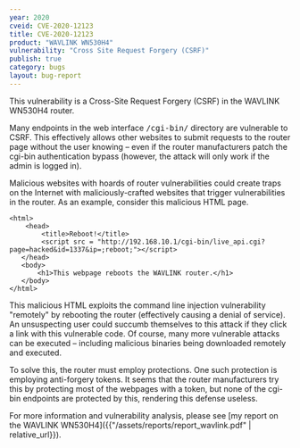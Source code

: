 ```yaml
---
year: 2020
cveid: CVE-2020-12123
title: CVE-2020-12123
product: "WAVLINK WN530H4"
vulnerability: "Cross Site Request Forgery (CSRF)"
publish: true
category: bugs
layout: bug-report
---
```


This vulnerability is a Cross-Site Request Forgery (CSRF) in the WAVLINK WN530H4 router.

Many endpoints in the web interface <kbd>/cgi-bin/</kbd> directory are vulnerable to CSRF. This effectively allows other websites to submit requests to the router page without the user knowing – even if the router manufacturers patch the cgi-bin authentication bypass (however, the attack will only work if the admin is logged in).

Malicious websites with hoards of router vulnerabilities could create traps on the Internet with maliciously-crafted websites that trigger vulnerabilities in the router. As an example, consider this malicious HTML page.

<pre>
<code>&#x3C;html&#x3E;
    &#x3C;head&#x3E;
        &#x3C;title&#x3E;Reboot!&#x3C;/title&#x3E;
        &#x3C;script src = &#x22;http://192.168.10.1/cgi-bin/live_api.cgi?page=hacked&#x26;id=1337&#x26;ip=;reboot;&#x22;&#x3E;&#x3C;/script&#x3E;
   &#x3C;/head&#x3E;
   &#x3C;body&#x3E;
       &#x3C;h1&#x3E;This webpage reboots the WAVLINK router.&#x3C;/h1&#x3E;
   &#x3C;/body&#x3E;
&#x3C;/html&#x3E;</code>
</pre>

This malicious HTML exploits the command line injection vulnerability "remotely" by rebooting the router (effectively causing a denial of service). An unsuspecting user could succumb themselves to this attack if they click a link with this vulnerable code. Of course, many more vulnerable attacks can be executed – including malicious binaries being downloaded remotely and executed.

To solve this, the router must employ protections. One such protection is employing anti-forgery tokens. It seems that the router manufacturers try this by protecting most of the webpages with a token, but none of the cgi-bin endpoints are protected by this, rendering this defense useless.

For more information and vulnerability analysis, please see [my report on the WAVLINK WN530H4]({{"/assets/reports/report_wavlink.pdf" | relative_url}}).
